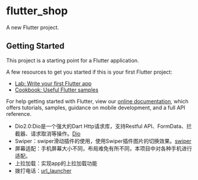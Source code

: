 # flutter_shop

A new Flutter project.

## Getting Started

This project is a starting point for a Flutter application.

A few resources to get you started if this is your first Flutter project:

- [Lab: Write your first Flutter app](https://flutter.io/docs/get-started/codelab)
- [Cookbook: Useful Flutter samples](https://flutter.io/docs/cookbook)

For help getting started with Flutter, view our 
[online documentation](https://flutter.io/docs), which offers tutorials, 
samples, guidance on mobile development, and a full API reference.


- Dio2.0:Dio是一个强大的Dart Http请求库，支持Restful API、FormData、拦截器、请求取消等操作。[Dio](https://pub.dartlang.org/packages/dio/versions/1.0.6)
- Swiper：swiper滑动插件的使用，使用Swiper插件图片的切换效果。[swiper](https://github.com/best-flutter/flutter_swiper)
- 屏幕适配：手机屏幕大小不同，布局难免有所不同，本项目中对各种手机进行适配。
- 上拉加载：实现app的上拉加载功能
- 拨打电话：[url_launcher](https://github.com/flutter/plugins/tree/master/packages/url_launcher)
